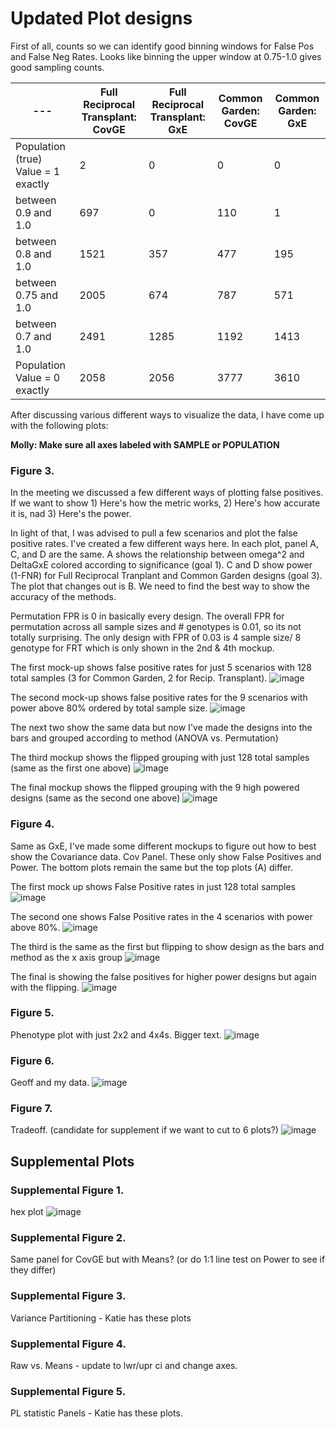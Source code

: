 # Updated Plot designs

First of all, counts so we can identify good binning windows for False Pos and False Neg Rates. Looks like binning the upper window at 0.75-1.0 gives good sampling counts. 

| --- | Full Reciprocal Transplant: CovGE | Full Reciprocal Transplant: GxE | Common Garden: CovGE | Common Garden: GxE |
|---|---|---|---|---|
| Population (true) Value = 1 exactly | 2 | 0 | 0 | 0 | 
| between 0.9 and 1.0| 697| 0|110|1|
| between 0.8 and 1.0|1521| 357| 477| 195 | 
| between 0.75 and 1.0 |2005 | 674| 787| 571| 
| between 0.7 and 1.0|2491 |1285| 1192| 1413| 
| Population Value = 0 exactly |2058 |2056 | 3777|3610 | 


After discussing various different ways to visualize the data, I have come up with the following plots: 

**Molly: Make sure all axes labeled with SAMPLE or POPULATION**

### Figure 3. 
In the meeting we discussed a few different ways of plotting false positives. If we want to show 1) Here's how the metric works, 2) Here's how accurate it is, nad 3) Here's the power. 

In light of that, I was advised to pull a few scenarios and plot the false positive rates.  I've created a few different ways here. In each plot, panel A, C, and D are the same. A shows the relationship between omega^2 and DeltaGxE colored according to significance (goal 1). C and D show power (1-FNR) for Full Reciprocal Tranplant and Common Garden designs (goal 3). The plot that changes out is B. We need to find the best way to show the accuracy of the methods.

Permutation FPR is 0 in basically every design. The overall FPR for permutation across all sample sizes and # genotypes is 0.01, so its not totally surprising. The only design with FPR of 0.03 is 4 sample size/ 8 genotype for FRT which is only shown in the 2nd & 4th mockup.  

The first mock-up shows false positive rates for just  5 scenarios with 128 total samples (3 for Common Garden, 2 for Recip. Transplant). 
![image](https://github.com/RCN-ECS/CnGV/blob/master/results/Sim_12.15.20/1.6.GxEPanels1.png)

The second mock-up shows false positive rates for the 9 scenarios with power above 80% ordered by total sample size.
![image](https://github.com/RCN-ECS/CnGV/blob/master/results/Sim_12.15.20/1.6.GxEPanels2.png)

The next two show the same data but now I've made the designs into the bars and grouped according to method (ANOVA vs. Permutation)

The third mockup shows the flipped grouping with just 128 total samples (same as the first one above)
![image](https://github.com/RCN-ECS/CnGV/blob/master/results/Sim_12.15.20/1.6.GxEPanels3.png)

The final mockup shows the flipped grouping with the 9 high powered designs (same as the second one above)
![image](https://github.com/RCN-ECS/CnGV/blob/master/results/Sim_12.15.20/1.6.GxEPanels4.png)

### Figure 4.
Same as GxE, I've made some different mockups to figure out how to best show the Covariance data. Cov Panel. These only show False Positives and Power. The bottom plots remain the same but the top plots (A) differ. 

The first mock up shows False Positive rates in just 128 total samples
![image](https://github.com/RCN-ECS/CnGV/blob/master/results/Sim_12.15.20/1.6.CovariancePanels1.png)

The second one shows False Positive rates in the 4 scenarios with power above 80%. 
![image](https://github.com/RCN-ECS/CnGV/blob/master/results/Sim_12.15.20/1.6.CovariancePanels2.png)

The third is the same as the first but flipping to show design as the bars and method as the x axis group 
![image](https://github.com/RCN-ECS/CnGV/blob/master/results/Sim_12.15.20/1.6.CovariancePanels3.png)

The final is showing the false positives for higher power designs but again with the flipping.
![image](https://github.com/RCN-ECS/CnGV/blob/master/results/Sim_12.15.20/1.6.CovariancePanels4.png)

### Figure 5.
Phenotype plot with just 2x2 and 4x4s. Bigger text. 
![image](https://github.com/RCN-ECS/CnGV/blob/master/results/Sim_12.15.20/1.4.21.PhenotypePlotPanel.png)

### Figure 6. 
Geoff and my data. 
![image](https://github.com/RCN-ECS/CnGV/blob/master/results/Sim_12.15.20/12.21.RealData.panel.png)

### Figure 7. 
Tradeoff. (candidate for supplement if we want to cut to 6 plots?) 
![image]()

## Supplemental Plots

### Supplemental Figure 1. 
hex plot
![image]()

### Supplemental Figure 2. 
Same panel for CovGE but with Means? (or do 1:1 line test on Power to see if they differ) 

### Supplemental Figure 3. 
Variance Partitioning - Katie has these plots

### Supplemental Figure 4. 
Raw vs. Means - update to lwr/upr ci and change axes. 

### Supplemental Figure 5. 
PL statistic Panels - Katie has these plots.


